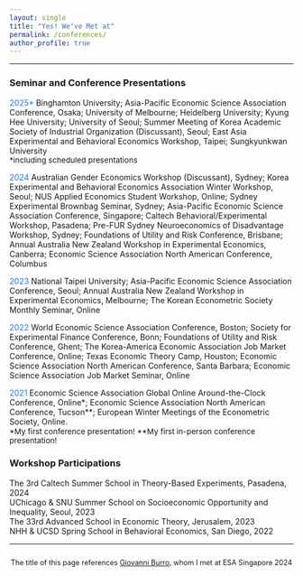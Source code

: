 ```yaml
---
layout: single
title: "Yes! We've Met at"
permalink: /conferences/
author_profile: true
---
```


---

### Seminar and Conference Presentations

<span style="color:#2a7ae2">2025*</span> Binghamton University; Asia-Pacific Economic Science Association Conference, Osaka; University of Melbourne; Heidelberg University; Kyung Hee University; University of Seoul; Summer Meeting of Korea Academic Society of Industrial Organization (Discussant), Seoul; East Asia Experimental and Behavioral Economics Workshop, Taipei; Sungkyunkwan University <br>
<span style="font-size: 0.85rem;">*including scheduled presentations</span>

<span style="color:#2a7ae2">2024</span> Australian Gender Economics Workshop (Discussant), Sydney; Korea Experimental and Behavioral Economics Association Winter Workshop, Seoul; NUS Applied Economics Student Workshop, Online; Sydney Experimental Brownbag Seminar, Sydney; Asia-Pacific Economic Science Association Conference, Singapore; Caltech Behavioral/Experimental Workshop, Pasadena; Pre-FUR Sydney Neuroeconomics of Disadvantage Workshop, Sydney; Foundations of Utility and Risk Conference, Brisbane; Annual Australia New Zealand Workshop in Experimental Economics, Canberra; Economic Science Association North American Conference, Columbus

<span style="color:#2a7ae2">2023</span> National Taipei University; Asia-Pacific Economic Science Association Conference, Seoul; Annual Australia New Zealand Workshop in Experimental Economics, Melbourne; The Korean Econometric Society Monthly Seminar, Online

<span style="color:#2a7ae2">2022</span> World Economic Science Association Conference, Boston; Society for Experimental Finance Conference, Bonn; Foundations of Utility and Risk Conference, Ghent; The Korea-America Economic Association Job Market Conference, Online; Texas Economic Theory Camp, Houston; Economic Science Association North American Conference, Santa Barbara; Economic Science Association Job Market Seminar, Online 

<span style="color:#2a7ae2">2021</span> Economic Science Association Global Online Around-the-Clock Conference, Online*; Economic Science Association North American Conference, Tucson**; European Winter Meetings of the Econometric Society, Online. 
<br>
<span style="font-size: 0.85rem;">*My first conference presentation!</span>
<span style="font-size: 0.85rem;">**My first in-person conference presentation!</span>


### Workshop Participations

The 3rd Caltech Summer School in Theory-Based Experiments, Pasadena, 2024  
UChicago & SNU Summer School on Socioeconomic Opportunity and Inequality, Seoul, 2023  
The 33rd Advanced School in Economic Theory, Jerusalem, 2023  
NHH & UCSD Spring School in Behavioral Economics, San Diego, 2022  

---

<div style="text-align: center; font-size: 90%; margin-top: 2em;">
The title of this page references <a href="https://sites.google.com/view/giovanniburro/have-we-met" target="_blank">Giovanni Burro</a>, whom I met at ESA Singapore 2024
</div>
